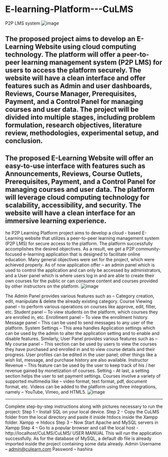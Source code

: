 # E-learning-Platform---CuLMS
P2P LMS system
![image](https://github.com/Coder-aadarsh/E-learning-Platform-CuLMS/assets/92307537/76d60fb0-29c1-43b3-b012-51642b5e162e)

The proposed project aims to develop an E-Learning Website 
using cloud computing technology. The platform will offer a 
peer-to-peer learning management system (P2P LMS) for 
users to access the platform securely. The website will have a 
clean interface and offer features such as Admin and user 
dashboards, Reviews, Course Manager, Prerequisites, 
Payment, and a Control Panel for managing courses and user 
data. The project will be divided into multiple stages, including 
problem formulation, research objectives, literature review, 
methodologies, experimental setup, and conclusion.
---------------------------------------------------------------------------------------------
The proposed E-Learning Website will offer an easy-to-use 
interface with features such as Announcements, Reviews, 
Course Outlets, Prerequisites, Payment, and a Control Panel for 
managing courses and user data. The platform will leverage 
cloud computing technology for scalability, accessibility, and 
security. The website will have a clean interface for an 
immersive learning experience.
---------------------------------------------------------------------------------------------

he P2P Learning Platform project aims to develop a cloud - based E-Learning website that utilizes a peer-to-peer learning 
management system (P2P LMS) for secure access to the 
platform. The platform successfully accomplishes the desired 
objectives.
As a result, we get a P2P community-focused e-learning 
application that is designed to facilitate online education. Many 
general objectives were set for the project, which were achieved 
properly. As of now application offer – an admin panel which 
is used to control the application and can only be accessed by 
administrators, and a User panel which is where users log in 
and are able to create their own courses for the public or can 
consume content and courses provided by other instructors on 
the platform.
![image](https://github.com/Coder-aadarsh/E-learning-Platform-CuLMS/assets/92307537/cd21e83d-cb4d-45bd-a15a-4ee1edfa1f26)

The Admin Panel provides various features such as –
Category creation, edit, manipulate & delete the already 
existing category.
Course Viewing panel – to perform various operations on 
courses like approve, edit, filter, etc.
Student panel – To view students on the platform, which 
courses they are enrolled in, etc.
Enrollment panel – To view the enrollment history.
Message panel – This can be used to send messages to any user 
of the platform.
System Settings – This area handles Application settings which 
can be used by the admin to alter the application setting and to 
enable and disable features. 
Similarly, User Panel provides various features such as –
My course panel – This section can be used by users to view 
the courses they have purchased and enrolled in and to view 
course details and their progress.
User profiles can be edited in the user panel; other things like a 
wish list, message, and purchase history are also available.
Instructor Revenue – This feature can be used by the user to 
keep track of his / her revenue gained by monetization of 
courses.
Setting - At last, a setting section helps the user to set payment 
settings.
Courses involve a variety of supported multimedia like – video 
format, text format, pdf, document format, etc.
Videos can be added to the platform using three integrations, 
namely – YouTube, Vimeo, and HTML5.
![image](https://github.com/Coder-aadarsh/E-learning-Platform-CuLMS/assets/92307537/b72afca2-565b-4708-9088-463772f14641)

---------------------------------------------------------------------------------------
Complete step-by-step instructions along with pictures necessary to run the project: 
Step 1 – Install SQL on your local device.
Step 2 - Copy the CuLMS folder from the local directory and paste it inside htdocs inside the 
Xampp folder.
Xampp → htdocs
Step 3 – Now Start Apache and MySQL servers in Xampp
Step 4 – Go to a popular browser and call the local host -
http://localhost/CuLMS/CuLMS/
USER MANUAL
This will run the application successfully.
As for the database of MySQL, a default db file is already imported inside the project containing 
some data already.
Admin Username – admin@culearn.com
Password – hashira

